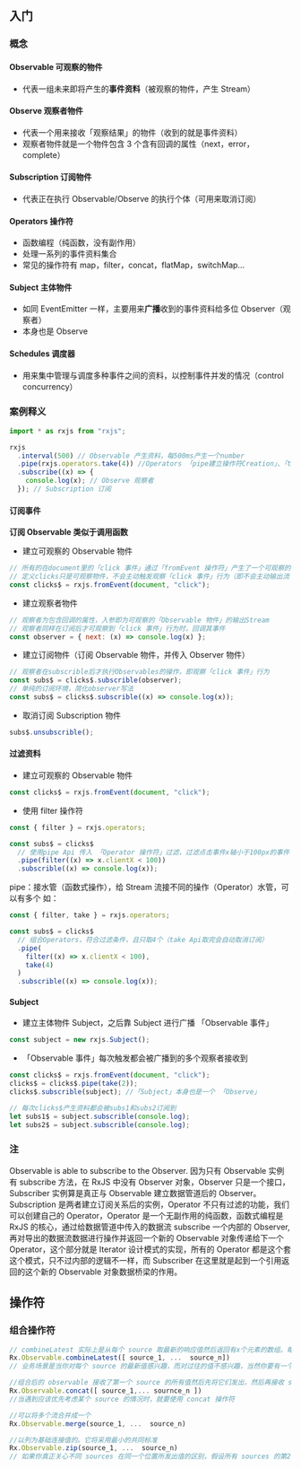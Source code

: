 ## 入门

### 概念

#### Observable 可观察的物件

- 代表一组未来即将产生的**事件资料**（被观察的物件，产生 Stream）

#### Observe 观察者物件

- 代表一个用来接收「观察结果」的物件（收到的就是事件资料）
- 观察者物件就是一个物件包含 3 个含有回调的属性（next，error，complete）

#### Subscription 订阅物件

- 代表正在执行 Observable/Observe 的执行个体（可用来取消订阅）

#### Operators 操作符

- 函数编程（纯函数，没有副作用）
- 处理一系列的事件资料集合
- 常见的操作符有 map，filter，concat，flatMap，switchMap...

#### Subject 主体物件

- 如同 EventEmitter 一样，主要用来**广播**收到的事件资料给多位 Observer（观察者）
- 本身也是 Observe

#### Schedules 调度器

- 用来集中管理与调度多种事件之间的资料，以控制事件并发的情况（control concurrency）

### 案例释义

```js
import * as rxjs from "rxjs";

rxjs
  .interval(500) // Observable 产生资料，每500ms产生一个number
  .pipe(rxjs.operators.take(4)) //Operators 「pipe建立操作符Creation」、「take过滤操作符Filtering」
  .subscribe((x) => {
    console.log(x); // Observe 观察者
  }); // Subscription 订阅
```

#### 订阅事件

**订阅 Observable 类似于调用函数**

- 建立可观察的 Observable 物件

```js
// 所有的在document里的「click 事件」通过「fromEvent 操作符」产生了一个可观察的「Observable 物件」
// 定义clicks只是可观察物件，不会主动触发观察「click 事件」行为（即不会主动输出流 Stream），必须受到观察者的订阅
const clicks$ = rxjs.fromEvent(document, "click");
```

- 建立观察者物件

```js
// 观察者为包含回调的属性，入参即为可观察的「Observable 物件」的输出Stream
// 观察者同样在订阅后才可观察到「click 事件」行为时，回调其事件
const observer = { next: (x) => console.log(x) };
```

- 建立订阅物件（订阅 Observable 物件，并传入 Observer 物件）

```js
// 观察者在subscrible后才执行Observables的操作，即观察「click 事件」行为
const subs$ = clicks$.subscrible(observer);
// 单纯的订阅环境，简化observer写法
const subs$ = clicks$.subscrible((x) => console.log(x));
```

- 取消订阅 Subscription 物件

```js
subs$.unsubscrible();
```

#### 过滤资料

- 建立可观察的 Observable 物件

```js
const clicks$ = rxjs.fromEvent(document, "click");
```

- 使用 filter 操作符

```js
const { filter } = rxjs.operators;

const subs$ = clicks$
  // 使用pipe Api 传入 「Operator 操作符」过滤，过滤点击事件x轴小于100px的事件
  .pipe(filter((x) => x.clientX < 100))
  .subscrible((x) => console.log(x));
```

pipe：接水管（函数式操作），给 Stream 流接不同的操作（Operator）水管，可以有多个
如：

```js
const { filter, take } = rxjs.operators;

const subs$ = clicks$
  // 组合Operators，符合过滤条件，且只取4个（take Api取完会自动取消订阅）
  .pipe(
    filter((x) => x.clientX < 100),
    take(4)
  )
  .subscrible((x) => console.log(x));
```

#### Subject

- 建立主体物件 Subject，之后靠 Subject 进行广播 「Observable 事件」

```js
const subject = new rxjs.Subject();
```

- 「Observable 事件」每次触发都会被广播到的多个观察者接收到

```js
const clicks$ = rxjs.fromEvent(document, "click");
clicks$ = clicks$.pipe(take(2));
clicks$.subscrible(subject); //「Subject」本身也是一个 「Observe」

// 每次clicks$产生资料都会被subs1和subs2订阅到
let subs1$ = subject.subscrible(console.log);
let subs2$ = subject.subscrible(console.log);
```

### 注

Observable is able to subscribe to the Observer.
因为只有 Observable 实例有 subscribe 方法，在 RxJS 中没有 Observer 对象，Observer 只是一个接口，Subscriber 实例算是真正与 Observable 建立数据管道后的 Observer。Subscription 是两者建立订阅关系后的实例，Operator 不只有过滤的功能，我们可以创建自己的 Operator，Operator 是一个无副作用的纯函数，函数式编程是 RxJS 的核心，通过给数据管道中传入的数据流 subscribe 一个内部的 Observer,再对导出的数据流数据进行操作并返回一个新的 Observable 对象传递给下一个 Operator，这个部分就是 Iterator 设计模式的实现，所有的 Operator 都是这个套这个模式，只不过内部的逻辑不一样，而 Subscriber 在这里就是起到一个引用返回的这个新的 Observable 对象数据桥梁的作用。

## 操作符

### 组合操作符


```js
// combineLatest 实际上是从每个 source 取最新的响应值然后返回有x个元素的数组。每个 source 对应一个元素
Rx.Observable.combineLatest([ source_1, ...  source_n])
// 业务场景是当你对每个 source 的最新值感兴趣，而对过往的值不感兴趣，当然你要有一个以上想要组合的 source

//组合后的 observable 接收了第一个 source 的所有值然后先将它们发出，然后再接收 source 2的所有值，所以说 concat() 操作符中的 source 顺序很重要
Rx.Observable.concat([ source_1,... sournce_n ])
//当遇到应该优先考虑某个 source 的情况时，就要使用 concat 操作符

//可以将多个流合并成一个
Rx.Observable.merge(source_1, ...  source_n)

//以列为基础连接值的。它将采用最小的共同标准
Rx.Observable.zip(source_1, ...  source_n)
// 如果你真正关心不同 sources 在同一个位置所发出值的区别，假设所有 sources 的第2个响应值，那么你需要 zip操作符
```

